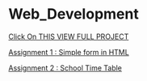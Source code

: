 # Web_Development
[Click On THIS VIEW FULL PROJECT](https://dipak-chaudhari.github.io/Web_Development_Coding-_Blocks/)

[ Assignment 1 : Simple form in HTML ](https://dipak-chaudhari.github.io/Web_Development_Coding-_Blocks/Assignment1.html)


[Assignment 2 : School Time Table](https://dipak-chaudhari.github.io/Web_Development_Coding-_Blocks/Assignment2.html)
